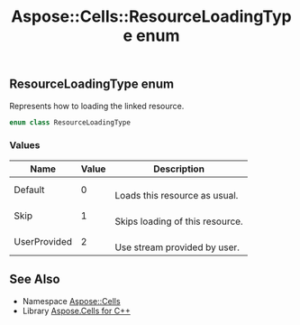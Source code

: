 ﻿---
title: Aspose::Cells::ResourceLoadingType enum
linktitle: ResourceLoadingType
second_title: Aspose.Cells for C++ API Reference
description: 'Aspose::Cells::ResourceLoadingType enum. Represents how to loading the linked resource in C++.'
type: docs
weight: 25900
url: /cpp/aspose.cells/resourceloadingtype/
---
## ResourceLoadingType enum


Represents how to loading the linked resource.

```cpp
enum class ResourceLoadingType
```

### Values

| Name | Value | Description |
| --- | --- | --- |
| Default | 0 | <br>Loads this resource as usual. |
| Skip | 1 | <br>Skips loading of this resource. |
| UserProvided | 2 | <br>Use stream provided by user. |

## See Also

* Namespace [Aspose::Cells](../)
* Library [Aspose.Cells for C++](../../)
